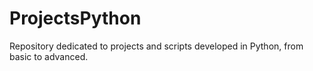 # ProjectsPython
Repository dedicated to projects and scripts developed in Python, from basic to advanced.
